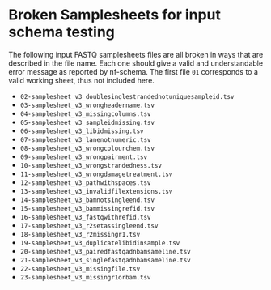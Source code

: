 # Broken Samplesheets for input schema testing

The following input FASTQ samplesheets files are all broken in ways that are described in the file name.
Each one should give a valid and understandable error message as reported by nf-schema.
The first file `01` corresponds to a valid working sheet, thus not included here.

- `02-samplesheet_v3_doublesinglestrandednotuniquesampleid.tsv`
- `03-samplesheet_v3_wrongheadername.tsv`
- `04-samplesheet_v3_missingcolumns.tsv`
- `05-samplesheet_v3_sampleidmissing.tsv`
- `06-samplesheet_v3_libidmissing.tsv`
- `07-samplesheet_v3_lanenotnumeric.tsv`
- `08-samplesheet_v3_wrongcolourchem.tsv`
- `09-samplesheet_v3_wrongpairment.tsv`
- `10-samplesheet_v3_wrongstrandedness.tsv`
- `11-samplesheet_v3_wrongdamagetreatment.tsv`
- `12-samplesheet_v3_pathwithspaces.tsv`
- `13-samplesheet_v3_invalidfilextensions.tsv`
- `14-samplesheet_v3_bamnotsingleend.tsv`
- `15-samplesheet_v3_bammissingrefid.tsv`
- `16-samplesheet_v3_fastqwithrefid.tsv`
- `17-samplesheet_v3_r2setassingleend.tsv`
- `18-samplesheet_v3_r2missingr1.tsv`
- `19-samplesheet_v3_duplicatelibidinsample.tsv`
- `20-samplesheet_v3_pairedfastqadnbamsameline.tsv`
- `21-samplesheet_v3_singlefastqadnbamsameline.tsv`
- `22-samplesheet_v3_missingfile.tsv`
- `23-samplesheet_v3_missingr1orbam.tsv`
